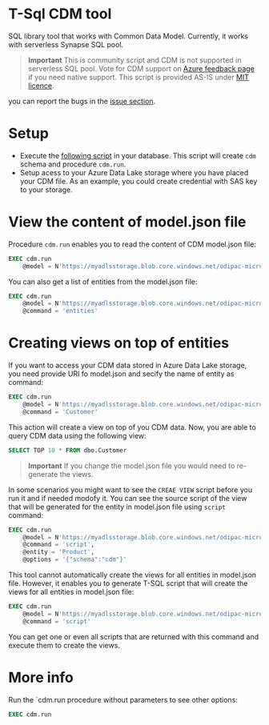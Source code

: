 # T-Sql CDM tool

SQL library tool that works with Common Data Model. Currently, it works with serverless Synapse SQL pool.

> **Important**
> This is community script and CDM is not supported in serverless SQL pool. Vote for CDM support on [Azure feedback page](https://feedback.azure.com/forums/307516-azure-synapse-analytics/filters/new?category_id=387862) if you need native support. This script is provided AS-IS under [MIT licence](https://github.com/JocaPC/tsql-cdm-tool/blob/main/LICENSE). 

you can report the bugs in the [issue section](https://github.com/JocaPC/tsql-cdm-tool/issues).

# Setup

- Execute the [following script](https://raw.githubusercontent.com/JocaPC/tsql-cdm-tool/main/model.json/tsql-cdm-tool.sql) in your database. This script will create `cdm` schema and procedure `cdm.run`.
- Setup acess to your Azure Data Lake storage where you have placed your CDM file. As an example, you could create credential with SAS key to your storage.

# View the content of model.json file

Procedure `cdm.run` enables you to read the content of CDM model.json file:
```sql
EXEC cdm.run
	@model = N'https://myadlsstorage.blob.core.windows.net/odipac-microsoft/ODIPAC/model.json'
```

You can also get a list of entities from the model.json file:
```sql
EXEC cdm.run
	@model = N'https://myadlsstorage.blob.core.windows.net/odipac-microsoft/ODIPAC/model.json',
	@command = 'entities'
```

# Creating views on top of entities

If you want to access your CDM data stored in Azure Data Lake storage, you need provide URI fo model.json and secify the name of entity as command:
```sql
EXEC cdm.run
	@model = N'https://myadlsstorage.blob.core.windows.net/odipac-microsoft/ODIPAC/model.json',
	@command = 'Customer'
```

This action will create a view on top of you CDM data. Now, you are able to query CDM data using the following view:

```sql
SELECT TOP 10 * FROM dbo.Customer
```

> **Important**
> If you change the model.json file you would need to re-generate the views.

In some scenarios you might want to see the `CREAE VIEW` script before you run it and if needed modofy it. You can see the source script of the view that will be generated for the entity in model.json file using `script` command:

```sql
EXEC cdm.run
	@model = N'https://myadlsstorage.blob.core.windows.net/odipac-microsoft/ODIPAC/model.json',
	@command = 'script',
	@entity = 'Product',
	@options = '{"schema":"cdm"}'
```


This tool cannot automatically create the views for all entities in model.json file. However, it enables you to generate T-SQL script that will create the views for all entities in model.json file: 
```sql
EXEC cdm.run
	@model = N'https://myadlsstorage.blob.core.windows.net/odipac-microsoft/ODIPAC/model.json',
	@command = 'script'
```

You can get one or even all scripts that are returned with this command and execute them to create the views.

# More info

Run the `cdm.run   procedure without parameters to see other options:
```sql
EXEC cdm.run
```
